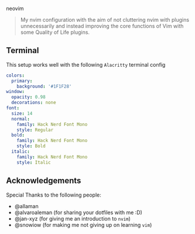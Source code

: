 neovim

>My nvim configuration with the aim of not cluttering nvim with plugins unnecessarily and instead improving the core functions of Vim with some Quality of Life plugins.

## Terminal

This setup works well with the following `Alacritty` terminal config

```yaml
colors:
  primary:
    background: '#1F1F28'
window:
  opacity: 0.98
  decorations: none
font:
  size: 14
  normal:
    family: Hack Nerd Font Mono
    style: Regular
  bold:
    family: Hack Nerd Font Mono
    style: Bold
  italic:
    family: Hack Nerd Font Mono
    style: Italic
```

## Acknowledgements

Special Thanks to the following people:

* @allaman
* @alvaroaleman (for sharing your dotfiles with me :D)
* @jan-xyz (for giving me an introduction to `nvim`)
* @snowiow (for making me not giving up on learning `vim`)

